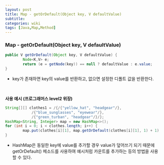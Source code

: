 ```yaml
---
layout: post
title: Map - getOrDefault(Object key, V defaultValue)
subtitle: 
categories: wiki
tags: [Java,Map,Method]
---
```


### Map - getOrDefault(Object key, V defaultValue)
```java
public V getOrDefault(Object key, V defaultValue) {
		Node<K,V> e;
		return (e = getNode(key)) == null ? defaultValue : e.value;
}
```
- key가 존재하면 key의 value를 반환하고, 없으면 설정한 디폴트 값을 반환한다.
<br/>


**사용 예시 (프로그래머스 level2 위장)**
```java
String[][] clothes1 = /{/{"yellow_hat", "headgear"/}, 
			/{"blue_sunglasses", "eyewear"/}, 
			/{"green_turban", "headgear"/}/};
HashMap<String, Integer> map = new HashMap<>();
for (int i = 0; i < clothes.length; i++) {
		map.put(clothes[i][1], map.getOrDefault(clothes[i][1], 1) + 1);
}
```
- HashMap은 동일한 key에 value를 추가할 경우 value가 덮어쓰기 되기 때문에 getOrDefault() 메소드를 사용하여 예시처럼 카운트를 추가하는 등의 방법을 사용할 수 있다.